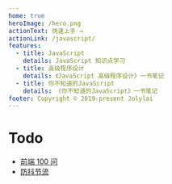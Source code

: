 ```yaml
---
home: true
heroImage: /hero.png
actionText: 快速上手 →
actionLink: /javascript/
features:
  - title: JavaScript
    details: JavaScript 知识点学习
  - title: 高级程序设计
    details: 《JavaScript 高级程序设计》一书笔记
  - title: 你不知道的JavaScript
    details: 《你不知道的JavaScript》一书笔记
footer: Copyright © 2019-present Jolylai
---
```


# Todo

- [前端 100 问](https://juejin.im/post/5d23e750f265da1b855c7bbe)
- [防抖节流](https://juejin.im/post/5d253402e51d45108f254284)
